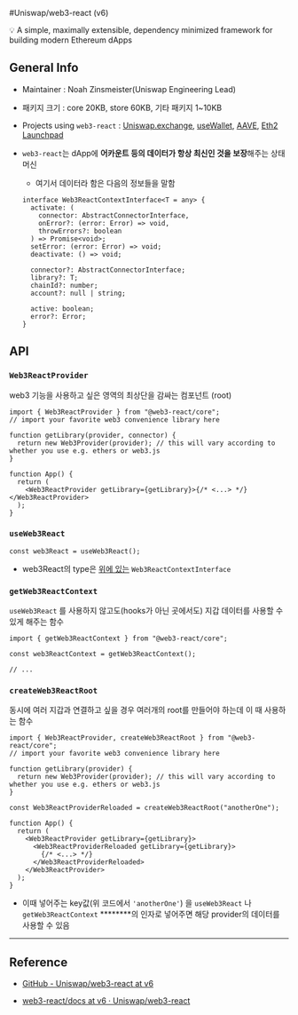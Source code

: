 #Uniswap/web3-react (v6)

<aside>
💡 A simple, maximally extensible, dependency minimized framework for building modern Ethereum dApps
</aside>

## General Info

- Maintainer : Noah Zinsmeister(Uniswap Engineering Lead)
- 패키지 크기 : core 20KB, store 60KB, 기타 패키지 1~10KB
- Projects using `web3-react` : [Uniswap.exchange](https://github.com/Uniswap/uniswap-frontend), [useWallet](https://github.com/aragon/use-wallet), [AAVE](https://github.com/aave/interface), [Eth2 Launchpad](https://github.com/ethereum/staking-launchpad)
- `web3-react`는 dApp에 **어카운트 등의 데이터가 항상 최신인 것을 보장**해주는 상태 머신

  - 여기서 데이터라 함은 다음의 정보들을 말함

  ```tsx
  interface Web3ReactContextInterface<T = any> {
    activate: (
      connector: AbstractConnectorInterface,
      onError?: (error: Error) => void,
      throwErrors?: boolean
    ) => Promise<void>;
    setError: (error: Error) => void;
    deactivate: () => void;

    connector?: AbstractConnectorInterface;
    library?: T;
    chainId?: number;
    account?: null | string;

    active: boolean;
    error?: Error;
  }
  ```

## API

### `Web3ReactProvider`

web3 기능을 사용하고 싶은 영역의 최상단을 감싸는 컴포넌트 (root)

```tsx
import { Web3ReactProvider } from "@web3-react/core";
// import your favorite web3 convenience library here

function getLibrary(provider, connector) {
  return new Web3Provider(provider); // this will vary according to whether you use e.g. ethers or web3.js
}

function App() {
  return (
    <Web3ReactProvider getLibrary={getLibrary}>{/* <...> */}</Web3ReactProvider>
  );
}
```

### `useWeb3React`

```tsx
const web3React = useWeb3React();
```

- web3React의 type은 [위에 있는](https://www.notion.so/web3-react-v6-dd18249b0dbb42fa9487d944fd83d5f2) `Web3ReactContextInterface`

### `getWeb3ReactContext`

`useWeb3React` 를 사용하지 않고도(hooks가 아닌 곳에서도) 지갑 데이터를 사용할 수 있게 해주는 함수

```tsx
import { getWeb3ReactContext } from "@web3-react/core";

const web3ReactContext = getWeb3ReactContext();

// ...
```

### `createWeb3ReactRoot`

동시에 여러 지갑과 연결하고 싶을 경우 여러개의 root를 만들어야 하는데 이 때 사용하는 함수

```tsx
import { Web3ReactProvider, createWeb3ReactRoot } from "@web3-react/core";
// import your favorite web3 convenience library here

function getLibrary(provider) {
  return new Web3Provider(provider); // this will vary according to whether you use e.g. ethers or web3.js
}

const Web3ReactProviderReloaded = createWeb3ReactRoot("anotherOne");

function App() {
  return (
    <Web3ReactProvider getLibrary={getLibrary}>
      <Web3ReactProviderReloaded getLibrary={getLibrary}>
        {/* <...> */}
      </Web3ReactProviderReloaded>
    </Web3ReactProvider>
  );
}
```

- 이때 넣어주는 key값(위 코드에서 `'anotherOne'`) 을 `useWeb3React` 나 `getWeb3ReactContext` **\*\*\*\***의 인자로 넣어주면 해당 provider의 데이터를 사용할 수 있음

---

## Reference

- [GitHub - Uniswap/web3-react at v6](https://github.com/Uniswap/web3-react/tree/v6)

- [web3-react/docs at v6 · Uniswap/web3-react](https://github.com/Uniswap/web3-react/tree/v6/docs)
